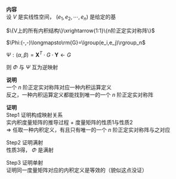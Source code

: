 **内容**  
设 $V$ 是实线性空间， $(e_1,e_2,\cdots,e_n)$ 是给定的基  

 $\{V上的所有内积结构\}\xrightarrow{1:1}\{n阶正定实对称阵\}$  

 $\Phi:(-,-)\longmapsto\rm{G}=\lgroup(e_i,e_j)\rgroup_n$  

 $\Psi:(\alpha,\beta)=\mathbf{X}^T\cdot G\cdot\mathbf{Y}\longleftarrow G$  

则 $\Phi$ 与 $\Psi$ 互为逆映射  

**说明**  
一个 $n$ 阶正定实对称阵对应一种内积运算定义  
反之，一种内积运算定义都能找到唯一的一个 $n$ 阶正定实对称阵  

**证明**  
Step1 证明构成映射关系  
实内积度量矩阵的推导过程 $+$ 度量矩阵的性质1与性质2  
 $\Rightarrow$ 任取一种内积定义，有且只有唯一的一个 $n$ 阶正定实对称阵与之对应  

Step2 证明满射  
性质3得， $\Phi$ 是满射  

Step3 证明单射  
证明同一度量矩阵对应的内积定义是等效的（貌似这点没证）  
